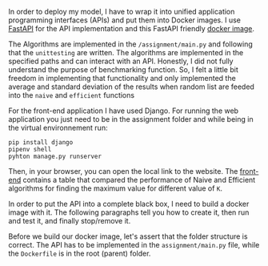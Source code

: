 <a name='API'></a>

In order to deploy my model, I have to wrap it into unified application programming interfaces (APIs) and put them into Docker images.
I use [FastAPI](https://fastapi.tiangolo.com/) for the API implementation and this FastAPI friendly [docker image](https://github.com/tiangolo/uvicorn-gunicorn-fastapi-docker).

<a name='Algorithms and untitest'></a>

The Algorithms are implemented in the `/assignment/main.py` and following that the `unittesting` are written. The algorithms are implemented in the specified paths and can interact with an API.
Honestly, I did not fully understand the purpose of benchmarking function. So, I felt a little bit freedom in implementing that functionality and only implemented the average and standard deviation of the results when random list are feeded into the `naive` and `efficient` functions

<a name='Django'></a>

For the front-end application I have used Django. For running the web application you just need to be in the assignment folder and while being in the virtual environnement run:
 ```
 pip install django
 pipenv shell
 pyhton manage.py runserver
 ```
 Then, in your browser, you can open the local link to the website.
 The [front-end](http://127.0.0.1:8000/optimize/) contains a table that compared the performance of Naive and Efficient algorithms for finding the maximum value for different value of `K`.


<a name='docker'></a>
In order to put the API into a complete black box, I need to build a docker image with it. The following paragraphs tell you how to create it, then run and test it, and finally stop/remove it. 

Before we build our docker image, let's assert that the folder structure is correct.
The API has to be implemented in the `assignment/main.py` file, while the `Dockerfile` is in the root (parent) folder.
